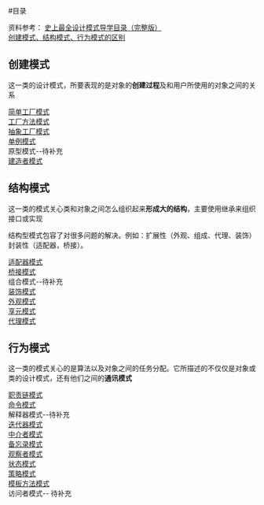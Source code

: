 #目录

资料参考：
[史上最全设计模式导学目录（完整版）](https://blog.csdn.net/lovelion/article/details/17517213)  
[创建模式、结构模式、行为模式的区别](https://blog.csdn.net/AlbertFly/article/details/52278060)

## 创建模式

这一类的设计模式，所要表现的是对象的**创建过程**及和用户所使用的对象之间的关系

[简单工厂模式](创建型模式.md)  
[工厂方法模式](创建型模式.md)  
[抽象工厂模式](创建型模式.md)  
[单例模式](创建型模式.md)  
原型模式--待补充  
[建造者模式](创建型模式代理模式)  

## 结构模式

这一类的模式关心类和对象之间怎么组织起来**形成大的结构**，主要使用继承来组织接口或实现

结构型模式包容了对很多问题的解决。例如：扩展性（外观、组成、代理、装饰）封装性（适配器，桥接）。

[适配器模式](适配器模式.md)  
[桥接模式](桥接模式.md)  
组合模式--待补充  
[装饰模式](装饰模式.md)  
[外观模式](外观模式.md)  
[享元模式](享元模式.md)  
[代理模式](代理模式.md)  

## 行为模式

这一类的模式关心的是算法以及对象之间的任务分配。它所描述的不仅仅是对象或类的设计模式，还有他们之间的**通讯模式**

[职责链模式](职责链模式.md)  
[命令模式](命令模式.md)  
解释器模式--待补充  
[迭代器模式](迭代器模式.md)  
[中介者模式](中介者模式.md)  
[备忘录模式](备忘录模式.md)  
[观察者模式](观察者模式.md)  
[状态模式](状态模式.md)  
[策略模式](策略模式.md)  
[模板方法模式](模板方法模式.md)  
访问者模式-- 待补充  